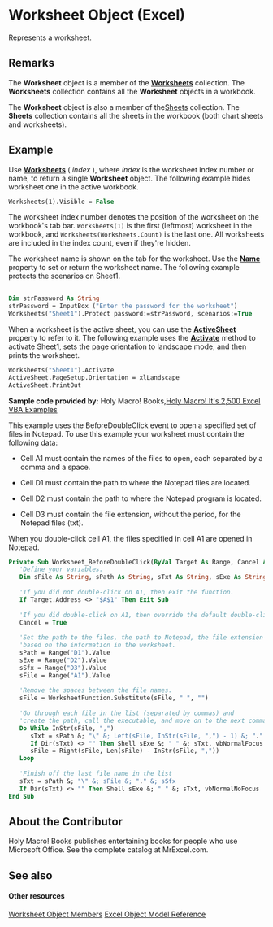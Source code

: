 
# Worksheet Object (Excel)

Represents a worksheet.


## Remarks

The  **Worksheet** object is a member of the **[Worksheets](5ec467a6-97e3-98d7-0b14-845d20c15910.md)** collection. The **Worksheets** collection contains all the **Worksheet** objects in a workbook.

The  **Worksheet** object is also a member of the[Sheets](048fd93c-bc27-4b58-358f-56fcee1710f8.md) collection. The **Sheets** collection contains all the sheets in the workbook (both chart sheets and worksheets).


## Example

Use  **[Worksheets](8b7d660d-ca49-0bd0-dc57-64defa47bd5e.md)** ( _index_ ), where _index_ is the worksheet index number or name, to return a single **Worksheet** object. The following example hides worksheet one in the active workbook.


```vb
Worksheets(1).Visible = False
```

The worksheet index number denotes the position of the worksheet on the workbook's tab bar.  `Worksheets(1)` is the first (leftmost) worksheet in the workbook, and `Worksheets(Worksheets.Count)` is the last one. All worksheets are included in the index count, even if they're hidden.



The worksheet name is shown on the tab for the worksheet. Use the  **[Name](3d000cdf-5e81-8701-ca7f-bdcce006363b.md)** property to set or return the worksheet name. The following example protects the scenarios on Sheet1.




```vb
 
Dim strPassword As String 
strPassword = InputBox ("Enter the password for the worksheet") 
Worksheets("Sheet1").Protect password:=strPassword, scenarios:=True
```

When a worksheet is the active sheet, you can use the  **[ActiveSheet](fb5578c3-64a7-edb7-4004-e608739d4c1e.md)** property to refer to it. The following example uses the **[Activate](b198dc36-99d0-42db-6cbb-7f68396fd2f5.md)** method to activate Sheet1, sets the page orientation to landscape mode, and then prints the worksheet.




```vb
Worksheets("Sheet1").Activate 
ActiveSheet.PageSetup.Orientation = xlLandscape 
ActiveSheet.PrintOut
```

 **Sample code provided by:** Holy Macro! Books,[Holy Macro! It's 2,500 Excel VBA Examples](http://www.mrexcel.com/store/index.php?l=product_detail&;p=1)

This example uses the BeforeDoubleClick event to open a specified set of files in Notepad. To use this example your worksheet must contain the following data:


- Cell A1 must contain the names of the files to open, each separated by a comma and a space.
    
- Cell D1 must contain the path to where the Notepad files are located.
    
- Cell D2 must contain the path to where the Notepad program is located.
    
- Cell D3 must contain the file extension, without the period, for the Notepad files (txt).
    
When you double-click cell A1, the files specified in cell A1 are opened in Notepad.




```vb
Private Sub Worksheet_BeforeDoubleClick(ByVal Target As Range, Cancel As Boolean)
   'Define your variables.
   Dim sFile As String, sPath As String, sTxt As String, sExe As String, sSfx As String
   
   'If you did not double-click on A1, then exit the function.
   If Target.Address <> "$A$1" Then Exit Sub
   
   'If you did double-click on A1, then override the default double-click behaviour with this function.
   Cancel = True
   
   'Set the path to the files, the path to Notepad, the file extension of the files, and the names of the files,
   'based on the information in the worksheet.
   sPath = Range("D1").Value
   sExe = Range("D2").Value
   sSfx = Range("D3").Value
   sFile = Range("A1").Value
   
   'Remove the spaces between the file names.
   sFile = WorksheetFunction.Substitute(sFile, " ", "")
   
   'Go through each file in the list (separated by commas) and
   'create the path, call the executable, and move on to the next comma.
   Do While InStr(sFile, ",")
      sTxt = sPath &; "\" &; Left(sFile, InStr(sFile, ",") - 1) &; "." &; sSfx
      If Dir(sTxt) <> "" Then Shell sExe &; " " &; sTxt, vbNormalFocus
      sFile = Right(sFile, Len(sFile) - InStr(sFile, ","))
   Loop
   
   'Finish off the last file name in the list
   sTxt = sPath &; "\" &; sFile &; "." &; sSfx
   If Dir(sTxt) <> "" Then Shell sExe &; " " &; sTxt, vbNormalNoFocus
End Sub
```


## About the Contributor
<a name="AboutContributor"> </a>

Holy Macro! Books publishes entertaining books for people who use Microsoft Office. See the complete catalog at MrExcel.com. 


## See also
<a name="AboutContributor"> </a>


#### Other resources


[Worksheet Object Members](f8c1afea-1a1c-f5e4-37e3-52c434c8c157.md)
[Excel Object Model Reference](http://msdn.microsoft.com/library/11ea8598-8a20-92d5-f98b-0da04263bf2c%28Office.15%29.aspx)

